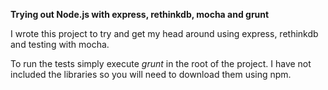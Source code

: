 **Trying out Node.js with express, rethinkdb, mocha and grunt**


I wrote this project to try and get my head around using express, rethinkdb and testing with mocha.

To run the tests simply execute *grunt* in the root of the project.  I have not included the libraries so you will need to download them using npm.


